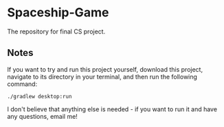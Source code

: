 # Spaceship-Game
The repository for final CS project.

## Notes
If you want to try and run this project yourself, download this project, navigate to its directory in your terminal, and then run the following command:
```
./gradlew desktop:run
```
I don't believe that anything else is needed - if you want to run it and have any questions, email me!
